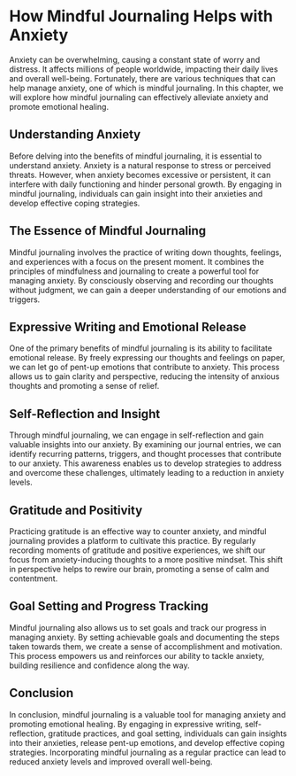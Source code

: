 How Mindful Journaling Helps with Anxiety
==================================================



Anxiety can be overwhelming, causing a constant state of worry and distress. It affects millions of people worldwide, impacting their daily lives and overall well-being. Fortunately, there are various techniques that can help manage anxiety, one of which is mindful journaling. In this chapter, we will explore how mindful journaling can effectively alleviate anxiety and promote emotional healing.

Understanding Anxiety
---------------------

Before delving into the benefits of mindful journaling, it is essential to understand anxiety. Anxiety is a natural response to stress or perceived threats. However, when anxiety becomes excessive or persistent, it can interfere with daily functioning and hinder personal growth. By engaging in mindful journaling, individuals can gain insight into their anxieties and develop effective coping strategies.

The Essence of Mindful Journaling
---------------------------------

Mindful journaling involves the practice of writing down thoughts, feelings, and experiences with a focus on the present moment. It combines the principles of mindfulness and journaling to create a powerful tool for managing anxiety. By consciously observing and recording our thoughts without judgment, we can gain a deeper understanding of our emotions and triggers.

Expressive Writing and Emotional Release
----------------------------------------

One of the primary benefits of mindful journaling is its ability to facilitate emotional release. By freely expressing our thoughts and feelings on paper, we can let go of pent-up emotions that contribute to anxiety. This process allows us to gain clarity and perspective, reducing the intensity of anxious thoughts and promoting a sense of relief.

Self-Reflection and Insight
---------------------------

Through mindful journaling, we can engage in self-reflection and gain valuable insights into our anxiety. By examining our journal entries, we can identify recurring patterns, triggers, and thought processes that contribute to our anxiety. This awareness enables us to develop strategies to address and overcome these challenges, ultimately leading to a reduction in anxiety levels.

Gratitude and Positivity
------------------------

Practicing gratitude is an effective way to counter anxiety, and mindful journaling provides a platform to cultivate this practice. By regularly recording moments of gratitude and positive experiences, we shift our focus from anxiety-inducing thoughts to a more positive mindset. This shift in perspective helps to rewire our brain, promoting a sense of calm and contentment.

Goal Setting and Progress Tracking
----------------------------------

Mindful journaling also allows us to set goals and track our progress in managing anxiety. By setting achievable goals and documenting the steps taken towards them, we create a sense of accomplishment and motivation. This process empowers us and reinforces our ability to tackle anxiety, building resilience and confidence along the way.

Conclusion
----------

In conclusion, mindful journaling is a valuable tool for managing anxiety and promoting emotional healing. By engaging in expressive writing, self-reflection, gratitude practices, and goal setting, individuals can gain insights into their anxieties, release pent-up emotions, and develop effective coping strategies. Incorporating mindful journaling as a regular practice can lead to reduced anxiety levels and improved overall well-being.
